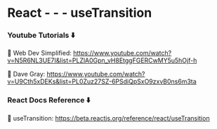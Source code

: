 # React - - - useTransition

### Youtube Tutorials ⬇️

🚀 Web Dev Simplified: https://www.youtube.com/watch?v=N5R6NL3UE7I&list=PLZlA0Gpn_vH8EtggFGERCwMY5u5hOjf-h

🚀 Dave Gray: https://www.youtube.com/watch?v=U9Cth5xDEKs&list=PL0Zuz27SZ-6PSdiQpSxO9zxvB0ns6m3ta

### React Docs Reference ⬇️

🚀 useTransition: https://beta.reactjs.org/reference/react/useTransition


